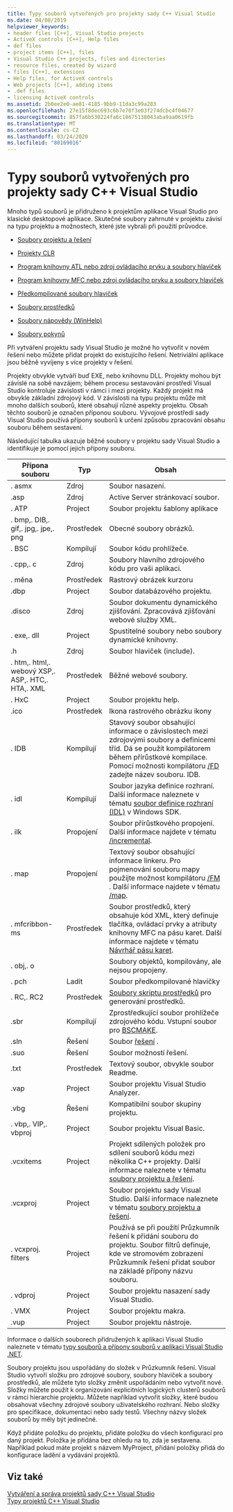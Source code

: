 ```yaml
---
title: Typy souborů vytvořených pro projekty sady C++ Visual Studio
ms.date: 04/08/2019
helpviewer_keywords:
- header files [C++], Visual Studio projects
- ActiveX controls [C++], Help files
- def files
- project items [C++], files
- Visual Studio C++ projects, files and directories
- resource files, created by wizard
- files [C++], extensions
- Help files, for ActiveX controls
- Web projects [C++], adding items
- .def files
- licensing ActiveX controls
ms.assetid: 2b0ee2e0-ae81-4185-9bb9-11da3c99a283
ms.openlocfilehash: 27e15f8dec693c6b7e70f3e03f274dcbc4f04677
ms.sourcegitcommit: 857fa6b530224fa6c18675138043aba9aa0619fb
ms.translationtype: MT
ms.contentlocale: cs-CZ
ms.lasthandoff: 03/24/2020
ms.locfileid: "80169016"
---
```

# <a name="file-types-created-for-visual-studio-c-projects"></a>Typy souborů vytvořených pro projekty sady C++ Visual Studio

Mnoho typů souborů je přidruženo k projektům aplikace Visual Studio pro klasické desktopové aplikace. Skutečné soubory zahrnuté v projektu závisí na typu projektu a možnostech, které jste vybrali při použití průvodce.

- [Soubory projektu a řešení](project-and-solution-files.md)

- [Projekty CLR](files-created-for-clr-projects.md)

- [Program knihovny ATL nebo zdroj ovládacího prvku a soubory hlaviček](atl-program-or-control-source-and-header-files.md)

- [Program knihovny MFC nebo zdroj ovládacího prvku a soubory hlaviček](mfc-program-or-control-source-and-header-files.md)

- [Předkompilované soubory hlaviček](../creating-precompiled-header-files.md)

- [Soubory prostředků](resource-files-cpp.md)

- [Soubory nápovědy (WinHelp)](help-files-winhelp.md)

- [Soubory pokynů](hint-files.md)

Při vytváření projektu sady Visual Studio je možné ho vytvořit v novém řešení nebo můžete přidat projekt do existujícího řešení. Netriviální aplikace jsou běžně vyvíjeny s více projekty v řešení.

Projekty obvykle vytváří buď EXE, nebo knihovnu DLL. Projekty mohou být závislé na sobě navzájem; během procesu sestavování prostředí Visual Studio kontroluje závislosti v rámci i mezi projekty. Každý projekt má obvykle základní zdrojový kód. V závislosti na typu projektu může mít mnoho dalších souborů, které obsahují různé aspekty projektu. Obsah těchto souborů je označen příponou souboru. Vývojové prostředí sady Visual Studio používá přípony souborů k určení způsobu zpracování obsahu souboru během sestavení.

Následující tabulka ukazuje běžné soubory v projektu sady Visual Studio a identifikuje je pomocí jejich přípony souboru.

|Přípona souboru|Typ|Obsah|
|--------------------|----------|--------------|
|. asmx|Zdroj|Soubor nasazení.|
|.asp|Zdroj|Active Server stránkovací soubor.|
|. ATP|Project|Soubor projektu šablony aplikace|
|. bmp,. DIB,. gif,. jpg,. jpe,. png|Prostředek|Obecné soubory obrázků.|
|. BSC|Kompilují|Soubor kódu prohlížeče.|
|. cpp,. c|Zdroj|Soubory hlavního zdrojového kódu pro vaši aplikaci.|
|. měna|Prostředek|Rastrový obrázek kurzoru|
|.dbp|Project|Soubor databázového projektu.|
|.disco|Zdroj|Soubor dokumentu dynamického zjišťování. Zpracovává zjišťování webové služby XML.|
|. exe,. dll|Project|Spustitelné soubory nebo soubory dynamické knihovny.|
|.h|Zdroj|Soubor hlaviček (include).|
|. htm,. html,. webový XSP,. ASP,. HTC,. HTA,. XML|Prostředek|Běžné webové soubory.|
|. HxC|Project|Soubor projektu help.|
|.ico|Prostředek|Ikona rastrového obrázku ikony|
|. IDB|Kompilují|Stavový soubor obsahující informace o závislostech mezi zdrojovými soubory a definicemi tříd. Dá se použít kompilátorem během přírůstkové kompilace. Pomocí možnosti kompilátoru [/FD](fd-program-database-file-name.md) zadejte název souboru. IDB.|
|. idl|Kompilují|Soubor jazyka definice rozhraní. Další informace naleznete v tématu [soubor definice rozhraní (IDL)](/windows/win32/Rpc/the-interface-definition-language-idl-file) v Windows SDK.|
|. ilk|Propojení|Soubor přírůstkového propojení. Další informace najdete v tématu [/incremental](incremental-link-incrementally.md).|
|. map|Propojení|Textový soubor obsahující informace linkeru. Pro pojmenování souboru mapy použijte možnost kompilátoru [/FM](fm-name-mapfile.md) . Další informace najdete v tématu [/map](map-generate-mapfile.md).|
|. mfcribbon-ms|Prostředek|Soubor prostředků, který obsahuje kód XML, který definuje tlačítka, ovládací prvky a atributy knihovny MFC na pásu karet. Další informace najdete v tématu [Návrhář pásu karet](../../mfc/ribbon-designer-mfc.md).|
|. obj,. o||Soubory objektů, kompilovány, ale nejsou propojeny.|
|. pch|Ladit|Soubor předkompilované hlavičky|
|. RC,. RC2|Prostředek|[Soubory skriptu prostředků](../../windows/working-with-resource-files.md) pro generování prostředků.|
|.sbr|Kompilují|Zprostředkující soubor prohlížeče zdrojového kódu. Vstupní soubor pro [BSCMAKE](bscmake-options.md).|
|.sln|Řešení|Soubor [řešení](/visualstudio/ide/solutions-and-projects-in-visual-studio) .|
|.suo|Řešení|Soubor možností řešení.|
|.txt|Prostředek|Textový soubor, obvykle soubor Readme.|
|.vap|Project|Soubor projektu Visual Studio Analyzer.|
|.vbg|Řešení|Kompatibilní soubor skupiny projektu.|
|. vbp,. VIP,. vbproj|Project|Soubor projektu Visual Basic.|
|.vcxitems|Project|Projekt sdílených položek pro sdílení souborů kódu mezi několika C++ projekty. Další informace naleznete v tématu [soubory projektu a řešení](project-and-solution-files.md).|
|.vcxproj|Project|Soubor projektu sady Visual Studio. Další informace naleznete v tématu [soubory projektu a řešení](project-and-solution-files.md).|
|. vcxproj. filters|Project|Používá se při použití Průzkumník řešení k přidání souboru do projektu. Soubor filtrů definuje, kde ve stromovém zobrazení Průzkumník řešení přidat soubor na základě přípony názvu souboru.|
|. vdproj|Project|Soubor projektu nasazení sady Visual Studio.|
|. VMX|Project|Soubor projektu makra.|
|.vup|Project|Soubor projektu nástroje.|

Informace o dalších souborech přidružených k aplikaci Visual Studio naleznete v tématu [typy souborů a přípony souborů v aplikaci Visual Studio .NET](/visualstudio/ide/reference/project-and-solution-file-types).

Soubory projektu jsou uspořádány do složek v Průzkumník řešení. Visual Studio vytvoří složku pro zdrojové soubory, soubory hlaviček a soubory prostředků, ale můžete tyto složky změnit uspořádáním nebo vytvořit nové. Složky můžete použít k organizování explicitních logických clusterů souborů v rámci hierarchie projektu. Můžete například vytvořit složky, které budou obsahovat všechny zdrojové soubory uživatelského rozhraní. Nebo složky pro specifikace, dokumentaci nebo sady testů. Všechny názvy složek souborů by měly být jedinečné.

Když přidáte položku do projektu, přidáte položku do všech konfigurací pro daný projekt. Položka je přidána bez ohledu na to, zda je sestavena. Například pokud máte projekt s názvem MyProject, přidání položky přidá do konfigurace ladění a vydávání projektů.

## <a name="see-also"></a>Viz také

[Vytváření a správa projektů sady C++ Visual Studio](../creating-and-managing-visual-cpp-projects.md)<br>
[Typy projektů C++ Visual Studio](visual-cpp-project-types.md)<br>
